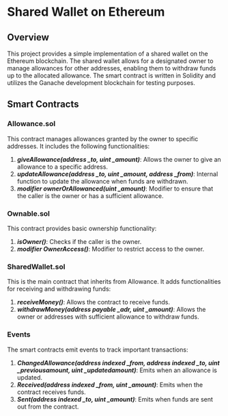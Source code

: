 # Shared Wallet on Ethereum
## Overview
This project provides a simple implementation of a shared wallet on the Ethereum blockchain. The shared wallet allows for a designated owner to manage allowances for other addresses, enabling them to withdraw funds up to the allocated allowance. The smart contract is written in Solidity and utilizes the Ganache development blockchain for testing purposes.

## Smart Contracts

### Allowance.sol
This contract manages allowances granted by the owner to specific addresses. It includes the following functionalities:
1. ***giveAllowance(address _to, uint _amount)***: Allows the owner to give an allowance to a specific address.
2. ***updateAllowance(address _to, uint _amount, address _from)***: Internal function to update the allowance when funds are withdrawn.
3. ***modifier ownerOrAllowanced(uint _amount)***: Modifier to ensure that the caller is the owner or has a sufficient allowance.

### Ownable.sol
This contract provides basic ownership functionality:
1. ***isOwner()***: Checks if the caller is the owner.
2. ***modifier OwnerAccess()***: Modifier to restrict access to the owner.

### SharedWallet.sol
This is the main contract that inherits from Allowance. It adds functionalities for receiving and withdrawing funds:
1. ***receiveMoney()***: Allows the contract to receive funds.
2. ***withdrawMoney(address payable _adr, uint _amount)***: Allows the owner or addresses with sufficient allowance to withdraw funds.

### Events
The smart contracts emit events to track important transactions:
1. ***ChangedAllowance(address indexed _from, address indexed _to, uint _previousamount, uint _updatedamount)***: Emits when an allowance is updated.
2. ***Received(address indexed _from, uint _amount)***: Emits when the contract receives funds.
3. ***Sent(address indexed _to, uint _amount)***: Emits when funds are sent out from the contract.
